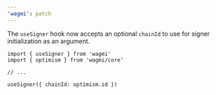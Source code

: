 ```yaml
---
'wagmi': patch
---
```


The `useSigner` hook now accepts an optional `chainId` to use for signer initialization as an argument.

```tsx
import { useSigner } from 'wagmi'
import { optimism } from 'wagmi/core'

// ...

useSigner({ chainId: optimism.id })
```
